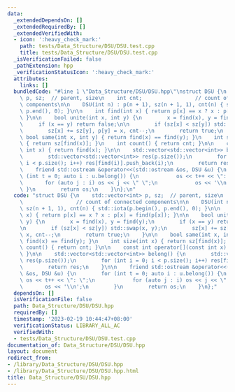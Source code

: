 ```yaml
---
data:
  _extendedDependsOn: []
  _extendedRequiredBy: []
  _extendedVerifiedWith:
  - icon: ':heavy_check_mark:'
    path: tests/Data_Structure/DSU/DSU.test.cpp
    title: tests/Data_Structure/DSU/DSU.test.cpp
  _isVerificationFailed: false
  _pathExtension: hpp
  _verificationStatusIcon: ':heavy_check_mark:'
  attributes:
    links: []
  bundledCode: "#line 1 \"Data_Structure/DSU/DSU.hpp\"\nstruct DSU {\n    std::vector<int>\
    \ p, sz;  // parent, size\n    int cnt;                 // count of connected\
    \ components\n\n    DSU(int n) : p(n + 1), sz(n + 1, 1), cnt(n) { std::iota(p.begin(),\
    \ p.end(), 0); }\n\n    int find(int x) { return p[x] == x ? x : p[x] = find(p[x]);\
    \ }\n\n    bool unite(int x, int y) {\n        x = find(x), y = find(y);\n   \
    \     if (x == y) return false;\n\n        if (sz[x] < sz[y]) std::swap(x, y);\n\
    \        sz[x] += sz[y], p[y] = x, cnt--;\n        return true;\n    }\n\n   \
    \ bool same(int x, int y) { return find(x) == find(y); }\n    int size(int x)\
    \ { return sz[find(x)]; }\n    int count() { return cnt; }\n\n    const int operator[](const\
    \ int x) { return find(x); }\n\n    std::vector<std::vector<int>> belong() {\n\
    \        std::vector<std::vector<int>> res(p.size());\n        for (int i = 0;\
    \ i < p.size(); i++) res[find(i)].push_back(i);\n        return res;\n    }\n\n\
    \    friend std::ostream &operator<<(std::ostream &os, DSU &u) {\n        for\
    \ (int t = 0; auto i : u.belong()) {\n            os << t++ << \": \";\n     \
    \       for (auto j : i) os << j << \" \";\n            os << '\\n';\n       \
    \ }\n        return os;\n    }\n};\n"
  code: "struct DSU {\n    std::vector<int> p, sz;  // parent, size\n    int cnt;\
    \                 // count of connected components\n\n    DSU(int n) : p(n + 1),\
    \ sz(n + 1, 1), cnt(n) { std::iota(p.begin(), p.end(), 0); }\n\n    int find(int\
    \ x) { return p[x] == x ? x : p[x] = find(p[x]); }\n\n    bool unite(int x, int\
    \ y) {\n        x = find(x), y = find(y);\n        if (x == y) return false;\n\
    \n        if (sz[x] < sz[y]) std::swap(x, y);\n        sz[x] += sz[y], p[y] =\
    \ x, cnt--;\n        return true;\n    }\n\n    bool same(int x, int y) { return\
    \ find(x) == find(y); }\n    int size(int x) { return sz[find(x)]; }\n    int\
    \ count() { return cnt; }\n\n    const int operator[](const int x) { return find(x);\
    \ }\n\n    std::vector<std::vector<int>> belong() {\n        std::vector<std::vector<int>>\
    \ res(p.size());\n        for (int i = 0; i < p.size(); i++) res[find(i)].push_back(i);\n\
    \        return res;\n    }\n\n    friend std::ostream &operator<<(std::ostream\
    \ &os, DSU &u) {\n        for (int t = 0; auto i : u.belong()) {\n           \
    \ os << t++ << \": \";\n            for (auto j : i) os << j << \" \";\n     \
    \       os << '\\n';\n        }\n        return os;\n    }\n};"
  dependsOn: []
  isVerificationFile: false
  path: Data_Structure/DSU/DSU.hpp
  requiredBy: []
  timestamp: '2023-02-19 10:44:47+08:00'
  verificationStatus: LIBRARY_ALL_AC
  verifiedWith:
  - tests/Data_Structure/DSU/DSU.test.cpp
documentation_of: Data_Structure/DSU/DSU.hpp
layout: document
redirect_from:
- /library/Data_Structure/DSU/DSU.hpp
- /library/Data_Structure/DSU/DSU.hpp.html
title: Data_Structure/DSU/DSU.hpp
---
```

